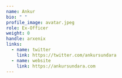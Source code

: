 ```yaml
---
name: Ankur
bio: " "
profile_image: avatar.jpeg
role: Ex-Officer
weight: 0
handle: arxenix
links:
  - name: twitter
    link: https://twitter.com/ankursundara
  - name: website
    link: https://ankursundara.com
---
```

